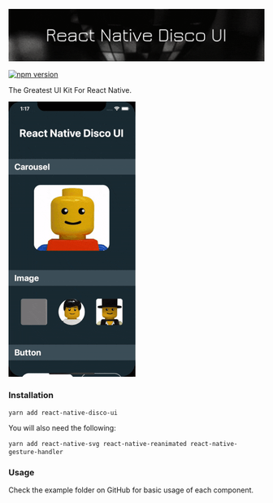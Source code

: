 ![React Native Disco UI](banner.gif)

[![npm version](https://badge.fury.io/js/react-native-disco-ui.svg)](https://badge.fury.io/js/react-native-disco-ui)

The Greatest UI Kit For React Native. 

![Preview GIF](preview.gif)

### Installation
```
yarn add react-native-disco-ui
```

You will also need the following:
```
yarn add react-native-svg react-native-reanimated react-native-gesture-handler
```

### Usage
Check the example folder on GitHub for basic usage of each component.
